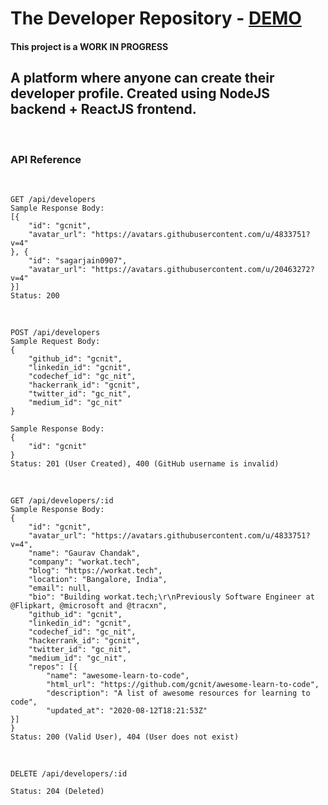 # The Developer Repository - [DEMO](https://dev-repo.herokuapp.com/)

#### This project is a WORK IN PROGRESS

## A platform where anyone can create their developer profile. Created using NodeJS backend + ReactJS frontend.

<br>

### API Reference

<br>

```
GET /api/developers
Sample Response Body:
[{
	"id": "gcnit",
	"avatar_url": "https://avatars.githubusercontent.com/u/4833751?v=4"
}, {
	"id": "sagarjain0907",
	"avatar_url": "https://avatars.githubusercontent.com/u/20463272?v=4"
}]
Status: 200
```

<br>

```
POST /api/developers
Sample Request Body:
{
	"github_id": "gcnit",
	"linkedin_id": "gcnit",
	"codechef_id": "gc_nit",
	"hackerrank_id": "gcnit",
	"twitter_id": "gc_nit",
	"medium_id": "gc_nit"
}

Sample Response Body:
{
	"id": "gcnit"
}
Status: 201 (User Created), 400 (GitHub username is invalid)
```

<br>

```
GET /api/developers/:id
Sample Response Body:
{
	"id": "gcnit",
	"avatar_url": "https://avatars.githubusercontent.com/u/4833751?v=4",
	"name": "Gaurav Chandak",
	"company": "workat.tech",
	"blog": "https://workat.tech",
	"location": "Bangalore, India",
	"email": null,
	"bio": "Building workat.tech;\r\nPreviously Software Engineer at @Flipkart, @microsoft and @tracxn",
	"github_id": "gcnit",
	"linkedin_id": "gcnit",
	"codechef_id": "gc_nit",
	"hackerrank_id": "gcnit",
	"twitter_id": "gc_nit",
	"medium_id": "gc_nit",
	"repos": [{
		"name": "awesome-learn-to-code",
		"html_url": "https://github.com/gcnit/awesome-learn-to-code",
		"description": "A list of awesome resources for learning to code",
		"updated_at": "2020-08-12T18:21:53Z"
}]
}
Status: 200 (Valid User), 404 (User does not exist)
```

<br>

```
DELETE /api/developers/:id

Status: 204 (Deleted)
```
